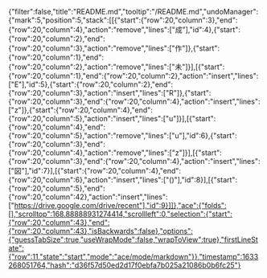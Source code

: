 {"filter":false,"title":"README.md","tooltip":"/README.md","undoManager":{"mark":5,"position":5,"stack":[[{"start":{"row":20,"column":3},"end":{"row":20,"column":4},"action":"remove","lines":["成"],"id":4},{"start":{"row":20,"column":2},"end":{"row":20,"column":3},"action":"remove","lines":["作"]},{"start":{"row":20,"column":1},"end":{"row":20,"column":2},"action":"remove","lines":["未"]}],[{"start":{"row":20,"column":1},"end":{"row":20,"column":2},"action":"insert","lines":["E"],"id":5},{"start":{"row":20,"column":2},"end":{"row":20,"column":3},"action":"insert","lines":["R"]},{"start":{"row":20,"column":3},"end":{"row":20,"column":4},"action":"insert","lines":["z"]},{"start":{"row":20,"column":4},"end":{"row":20,"column":5},"action":"insert","lines":["u"]}],[{"start":{"row":20,"column":4},"end":{"row":20,"column":5},"action":"remove","lines":["u"],"id":6},{"start":{"row":20,"column":3},"end":{"row":20,"column":4},"action":"remove","lines":["z"]}],[{"start":{"row":20,"column":3},"end":{"row":20,"column":4},"action":"insert","lines":["図"],"id":7}],[{"start":{"row":20,"column":4},"end":{"row":20,"column":6},"action":"insert","lines":["()"],"id":8}],[{"start":{"row":20,"column":5},"end":{"row":20,"column":42},"action":"insert","lines":["https://drive.google.com/drive/recent"],"id":9}]]},"ace":{"folds":[],"scrolltop":168.88888931274414,"scrollleft":0,"selection":{"start":{"row":20,"column":43},"end":{"row":20,"column":43},"isBackwards":false},"options":{"guessTabSize":true,"useWrapMode":false,"wrapToView":true},"firstLineState":{"row":11,"state":"start","mode":"ace/mode/markdown"}},"timestamp":1633268051764,"hash":"d36f57d50ed2d17f0ebfa7b025a21086b0b6fc25"}